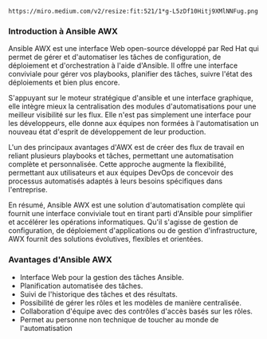                                                https://miro.medium.com/v2/resize:fit:521/1*g-L5zDf10Hitj9XMlNNFug.png


### Introduction à Ansible AWX

Ansible AWX est une interface Web open-source développé par Red Hat qui permet de gérer et d'automatiser les tâches de configuration, de déploiement et d'orchestration à l'aide d'Ansible. Il offre une interface conviviale pour gérer vos playbooks, planifier des tâches, suivre l'état des déploiements et bien plus encore.  

S'appuyant sur le moteur stratégique d'ansible et une interface graphique, elle intègre mieux la centralisation des modules d'automatisations pour une meilleur visibilité sur les flux. Elle n'est pas simplement une interface pour les développeurs, elle donne aux équipes non formées à l'automatisation un nouveau état d'esprit de développement de leur production. 

L'un des principaux avantages d'AWX est de créer des flux de travail en reliant plusieurs playbooks et tâches, permettant une automatisation complète et personnalisée. Cette approche augmente la flexibilité, permettant aux utilisateurs et aux équipes DevOps de concevoir des processus automatisés adaptés à leurs besoins spécifiques dans l'entreprise.

En résumé, Ansible AWX est une solution d'automatisation complète qui fournit une interface conviviale tout en tirant parti d'Ansible pour simplifier et accélérer les opérations informatiques. Qu'il s'agisse de gestion de configuration, de déploiement d'applications ou de gestion d'infrastructure, AWX fournit des solutions évolutives, flexibles et orientées.

### Avantages d'Ansible AWX

- Interface Web pour la gestion des tâches Ansible.
- Planification automatisée des tâches.
- Suivi de l'historique des tâches et des résultats.
- Possibilité de gérer les rôles et les modèles de manière centralisée.
- Collaboration d'équipe avec des contrôles d'accès basés sur les rôles.
- Permet au personne non technique de toucher au monde de l'automatisation 
